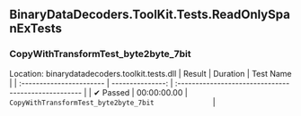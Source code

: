 ## BinaryDataDecoders.ToolKit.Tests.ReadOnlySpanExTests

### CopyWithTransformTest_byte2byte_7bit
 Location: binarydatadecoders.toolkit.tests.dll
| Result                   | Duration         | Test Name                                          |
| :----------------------- | ---------------: | :--------------------------------------------------- |
|  ✔ Passed               | 00:00:00.00 | `CopyWithTransformTest_byte2byte_7bit              ` |

